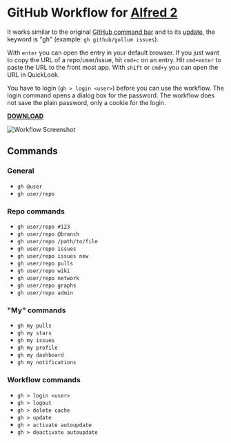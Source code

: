 GitHub Workflow for [Alfred 2](http://www.alfredapp.com)
==============================

It works similar to the original [GitHub command bar](https://github.com/blog/1264-introducing-the-command-bar) and to its [update](https://github.com/blog/1461-a-smarter-more-complete-y-search-bar), the keyword is "gh" (example: `gh github/gollum issues`).

With `enter` you can open the entry in your default browser. If you just want to copy the URL of a repo/user/issue, hit `cmd+c` on an entry. Hit `cmd+enter` to paste the URL to the front most app. With `shift` or `cmd+y` you can open the URL in QuickLook.

You have to login (`gh > login <user>`) before you can use the workflow. The login command opens a dialog box for the password. The workflow does not save the plain password, only a cookie for the login.

**[DOWNLOAD](http://gh01.de/alfred/github/github.alfredworkflow)**

![Workflow Screenshot](http://gh01.de/alfred/github/workflow.png)

Commands
--------

### General

* `gh @user`
* `gh user/repo`

### Repo commands

* `gh user/repo #123`
* `gh user/repo @branch`
* `gh user/repo /path/to/file`
* `gh user/repo issues`
* `gh user/repo issues new`
* `gh user/repo pulls`
* `gh user/repo wiki`
* `gh user/repo network`
* `gh user/repo graphs`
* `gh user/repo admin`

### "My" commands

* `gh my pulls`
* `gh my stars`
* `gh my issues`
* `gh my profile`
* `gh my dashboard`
* `gh my notifications`

### Workflow commands

* `gh > login <user>`
* `gh > logout`
* `gh > delete cache`
* `gh > update`
* `gh > activate autoupdate`
* `gh > deactivate autoupdate`
